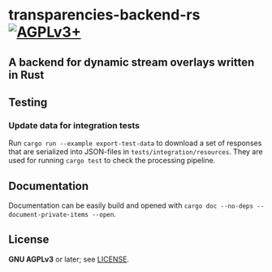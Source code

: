# transparencies-backend-rs [![AGPLv3+](https://www.gnu.org/graphics/agplv3-88x31.png)](https://www.gnu.org/licenses/agpl.txt)

## A backend for dynamic stream overlays written in Rust

## Testing

### Update data for integration tests

Run `cargo run --example export-test-data` to download a set of responses that
are serialized into JSON-files in `tests/integration/resources`. They are used
for running `cargo test` to check the processing pipeline.

## Documentation

Documentation can be easily build and opened with `cargo doc --no-deps --document-private-items --open`.

## License

**GNU AGPLv3** or later; see [LICENSE](LICENSE).
